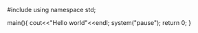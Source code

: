 #include <iostream>
using namespace std;

main(){
  cout<<"Hello world"<<endl;
  system("pause");
  return 0;
}
  
